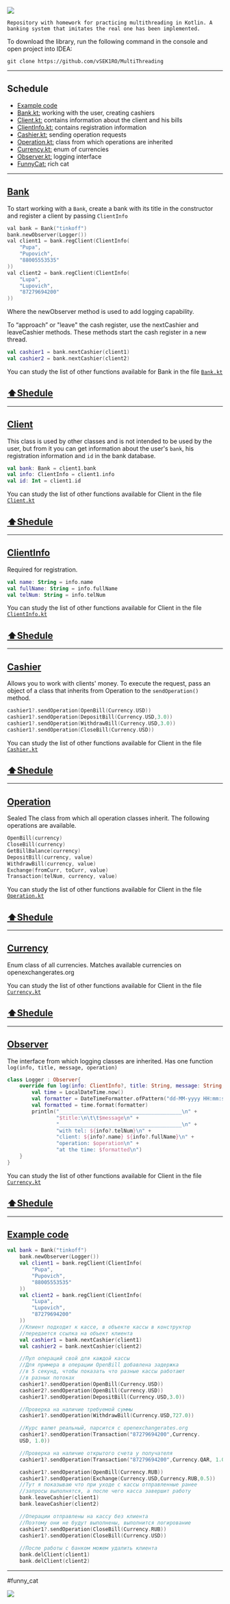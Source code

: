 <img src="https://i.imgur.com/55JQ2DO.png"></img>


`
Repository with homework for practicing multithreading in Kotlin. A banking system that imitates the real one has been implemented.
`

To download the library, run the following command in the console and open project into IDEA:
```
git clone https://github.com/vSEK1RO/MultiThreading
```

---

## Schedule

* [Example code](https://github.com/vSEK1RO/MultiThreading/tree/main#Example_code)
* [Bank.kt:](https://github.com/vSEK1RO/MultiThreading/tree/main#Bank) working with the user, creating cashiers
* [Client.kt:](https://github.com/vSEK1RO/MultiThreading/tree/main#Client) contains information about the client and his bills
* [ClientInfo.kt:](https://github.com/vSEK1RO/MultiThreading/tree/main#ClientInfo) contains registration information
* [Cashier.kt:](https://github.com/vSEK1RO/MultiThreading/tree/main#Cashier) sending operation requests
* [Operation.kt:](https://github.com/vSEK1RO/MultiThreading/tree/main#Operation) class from which operations are inherited
* [Currency.kt:](https://github.com/vSEK1RO/MultiThreading/tree/main#Currency) enum of currencies
* [Observer.kt:](https://github.com/vSEK1RO/MultiThreading/tree/main#Observer) logging interface
* [FunnyCat:](https://github.com/vSEK1RO/MultiThreading/tree/main#funny_cat) rich cat

---

## [Bank](https://github.com/vSEK1RO/MultiThreading/blob/main/src/main/kotlin/Bank.kt)

To start working with a `Bank`, create a bank with its title in the constructor and register a client by passing `ClientInfo`
```c
val bank = Bank("tinkoff")
bank.newObserver(Logger())
val client1 = bank.regClient(ClientInfo(
    "Pupa",
    "Pupovich",
    "88005553535"
))
val client2 = bank.regClient(ClientInfo(
    "Lupa",
    "Lupovich",
    "87279694200"
))
```
Where the newObserver method is used to add logging capability.

To “approach” or "leave" the cash register, use the nextCashier and leaveCashier methods. These methods start the cash register in a new thread.
```kotlin
val cashier1 = bank.nextCashier(client1)
val cashier2 = bank.nextCashier(client2)
```
You can study the list of other functions available for Bank in the file [`Bank.kt`](https://github.com/vSEK1RO/MultiThreading/blob/main/src/main/kotlin/Bank.kt)

[:arrow_up:Shedule](https://github.com/vSEK1RO/MultiThreading/tree/main#schedule)
---

---

## [Client](https://github.com/vSEK1RO/MultiThreading/blob/main/src/main/kotlin/Client.kt)

This class is used by other classes and is not intended to be used by the user, but from it you can get information about the user's `bank`, his registration information and `id` in the bank database.
```kotlin
val bank: Bank = client1.bank
val info: ClientInfo = client1.info
val id: Int = client1.id
```
You can study the list of other functions available for Client in the file [`Client.kt`](https://github.com/vSEK1RO/MultiThreading/blob/main/src/main/kotlin/Client.kt)

[:arrow_up:Shedule](https://github.com/vSEK1RO/MultiThreading/tree/main#schedule)
---

---

## [ClientInfo](https://github.com/vSEK1RO/MultiThreading/blob/main/src/main/kotlin/ClientInfo.kt)

Required for registration.
```kotlin
val name: String = info.name
val fullName: String = info.fullName
val telNum: String = info.telNum
```

You can study the list of other functions available for Client in the file [`ClientInfo.kt`](https://github.com/vSEK1RO/MultiThreading/blob/main/src/main/kotlin/ClientInfo.kt)

[:arrow_up:Shedule](https://github.com/vSEK1RO/MultiThreading/tree/main#schedule)
---

---

## [Cashier](https://github.com/vSEK1RO/MultiThreading/blob/main/src/main/kotlin/Cashier.kt)

Allows you to work with clients' money. To execute the request, pass an object of a class that inherits from Operation to the `sendOperation()` method.
```kotlin
cashier1?.sendOperation(OpenBill(Currency.USD))
cashier1?.sendOperation(DepositBill(Currency.USD,3.0))
cashier1?.sendOperation(WithdrawBill(Currency.USD,3.0))
cashier1?.sendOperation(CloseBill(Currency.USD))
```

You can study the list of other functions available for Client in the file [`Cashier.kt`](https://github.com/vSEK1RO/MultiThreading/blob/main/src/main/kotlin/Cashier.kt)

[:arrow_up:Shedule](https://github.com/vSEK1RO/MultiThreading/tree/main#schedule)
---

---

## [Operation](https://github.com/vSEK1RO/MultiThreading/blob/main/src/main/kotlin/Operation.kt)

Sealed The class from which all operation classes inherit. The following operations are available.
```kotlin
OpenBill(currency)
CloseBill(currency)
GetBillBalance(currency)
DepositBill(currency, value)
WithdrawBill(currency, value)
Exchange(fromCurr, toCurr, value)
Transaction(telNum, currency, value)
```

You can study the list of other functions available for Client in the file [`Operation.kt`](https://github.com/vSEK1RO/MultiThreading/blob/main/src/main/kotlin/Operation.kt)

[:arrow_up:Shedule](https://github.com/vSEK1RO/MultiThreading/tree/main#schedule)
---

---

## [Currency](https://github.com/vSEK1RO/MultiThreading/blob/main/src/main/kotlin/Currency.kt)

Enum class of all currencies. Matches available currencies on openexchangerates.org

You can study the list of other functions available for Client in the file [`Currency.kt`](https://github.com/vSEK1RO/MultiThreading/blob/main/src/main/kotlin/Currency.kt)

[:arrow_up:Shedule](https://github.com/vSEK1RO/MultiThreading/tree/main#schedule)
---

---

## [Observer](https://github.com/vSEK1RO/MultiThreading/blob/main/src/main/kotlin/Currency.kt)

The interface from which logging classes are inherited. Has one function `log(info, title, message, operation)`
```kotlin
class Logger : Observer{
	override fun log(info: ClientInfo?, title: String, message: String, operation: String) {
        val time = LocalDateTime.now()
        val formatter = DateTimeFormatter.ofPattern("dd-MM-yyyy HH:mm:ss")
        val formatted = time.format(formatter)
		println("________________________________________\n" +
                "$title:\n\t\t$message\n" +
                "________________________________________\n" +
                "with tel: ${info?.telNum}\n" +
                "client: ${info?.name} ${info?.fullName}\n" +
                "operation: $operation\n" +
                "at the time: $formatted\n")
	}
}
```

You can study the list of other functions available for Client in the file [`Currency.kt`](https://github.com/vSEK1RO/MultiThreading/blob/main/src/main/kotlin/Currency.kt)

[:arrow_up:Shedule](https://github.com/vSEK1RO/MultiThreading/tree/main#schedule)
---

---

## [Example code](https://github.com/vSEK1RO/MultiThreading/blob/main/src/main/kotlin/Main.kt)

```kotlin
val bank = Bank("tinkoff")
    bank.newObserver(Logger())
    val client1 = bank.regClient(ClientInfo(
        "Pupa",
        "Pupovich",
        "88005553535"
    ))
    val client2 = bank.regClient(ClientInfo(
        "Lupa",
        "Lupovich",
        "87279694200"
    ))
    //Клиент подходит к кассе, в объекте кассы в конструктор
    //передается ссылка на объект клиента
    val cashier1 = bank.nextCashier(client1)
    val cashier2 = bank.nextCashier(client2)

    //Пул операций свой для каждой кассы
    //Для примера в операции OpenBill добавлена задержка
    //в 5 секунд, чтобы показать что разные кассы работают
    //в разных потоках
    cashier1?.sendOperation(OpenBill(Currency.USD))
    cashier2?.sendOperation(OpenBill(Currency.USD))
    cashier1?.sendOperation(DepositBill(Currency.USD,3.0))

    //Проверка на наличие требуемой суммы
    cashier1?.sendOperation(WithdrawBill(Currency.USD,727.0))

    //Курс валют реальный, парсится с openexchangerates.org
    cashier1?.sendOperation(Transaction("87279694200",Currency.
    USD, 1.0))

    //Проверка на наличие открытого счета у получателя
    cashier1?.sendOperation(Transaction("87279694200",Currency.QAR, 1.0))

    cashier1?.sendOperation(OpenBill(Currency.RUB))
    cashier1?.sendOperation(Exchange(Currency.USD,Currency.RUB,0.5))
    //Тут я показываю что при уходе с кассы отправленные ранее
    //запросы выполнятся, а после чего касса завершит работу
    bank.leaveCashier(client1)
    bank.leaveCashier(client2)

    //Операции отправлены на кассу без клиента
    //Поэтому они не будут выполнены, выполнится логирование
    cashier1?.sendOperation(CloseBill(Currency.RUB))
    cashier1?.sendOperation(CloseBill(Currency.USD))
    
    //После работы с банком можем удалить клиента
    bank.delClient(client1)
    bank.delClient(client2)
```

---

#funny_cat

<img src="https://i.imgur.com/auufGb0.jpeg"></img>
